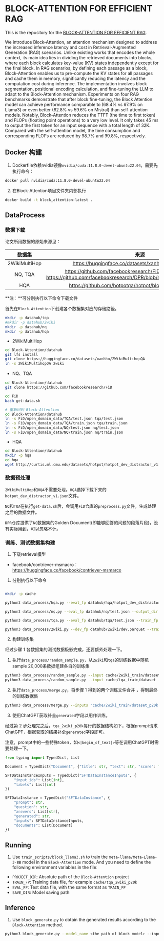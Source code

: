 # BLOCK-ATTENTION FOR EFFICIENT RAG

This is the repository for the [BLOCK-ATTENTION FOR EFFICIENT RAG](https://arxiv.org/abs/2409.15355).

We introduce Block-Attention, an attention mechanism designed to address the increased inference latency and cost in
Retrieval-Augmented Generation (RAG) scenarios. Unlike existing works that encodes the whole context, its main idea lies
in dividing the retrieved documents into blocks, where each block calculates key-value (KV) states independently except
for the final block. In RAG scenarios, by defining each passage as a block, Block-Attention enables us to pre-compute
the KV states for all passages and cache them in memory, significantly reducing the latency and the computation cost
during inference. The implementation involves block segmentation, positional encoding calculation, and fine-tuning the
LLM to adapt to the Block-Attention mechanism. Experiments on four RAG benchmarks demonstrate that after block
fine-tuning, the Block Attention model can achieve performance comparable to (68.4\% vs 67.9\% on Llama3) or even
better (62.8\% vs 59.6\% on Mistral) than self-attention models. Notably, Block-Attention reduces the TTFT (the time to
first token) and FLOPs (floating point operations) to a very low level. It only takes 45 ms to output the first token
for an input sequence with a total length of 32K. Compared with the self-attention model, the time consumption and
corresponding FLOPs are reduced by 98.7\% and 99.8\%, respectively.

## Docker 构建

1. Dockerfile依赖nvidia镜像`nvidia/cuda:11.8.0-devel-ubuntu22.04`，需要先执行命令：

```bash
docker pull nvidia/cuda:11.8.0-devel-ubuntu22.04
```

2. 在Block-Attention项目文件夹内部执行

```bash
docker build -t block_attention:latest . 
```

## DataProcess

### 数据下载

论文所用数据的原始来源见：

|      数据集      |                                                                     来源                                                                     |
|:-------------:|:------------------------------------------------------------------------------------------------------------------------------------------:|
| 2WikiMultiHop |                                           https://huggingface.co/datasets/xanhho/2WikiMultihopQA                                           |
|    NQ, TQA    | https://github.com/facebookresearch/FiD/blob/main/get-data.sh; https://github.com/facebookresearch/DPR/blob/main/dpr/data/download_data.py |
|      HQA      |                                         https://github.com/hotpotqa/hotpot/blob/master/download.sh                                         |

**注：**可分别执行以下命令下载文件

首先在`Block-Attention`下创建各个数据集对应的存储路径。

```bash
mkdir -p datahub/tqa
#mkdir -p datahub/2wiki
mkdir -p datahub/nq
mkdir -p datahub/hqa
```

- 2WikiMultiHop

```bash
cd Block-Attention/datahub
git lfs install 
git clone https://huggingface.co/datasets/xanhho/2WikiMultihopQA
ln -s 2WikiMultihopQA 2wiki
```

- NQ、TQA

```bash 
cd Block-Attention/datahub 
git clone https://github.com/facebookresearch/FiD

cd FiD
bash get-data.sh 

# 重新回到 Block-Attention
cd Block-Attention/datahub
ln -s FiD/open_domain_data/TQA/test.json tqa/test.json
ln -s FiD/open_domain_data/TQA/train.json tqa/train.json
ln -s FiD/open_domain_data/NQ/test.json nq/test.json
ln -s FiD/open_domain_data/NQ/train.json nq/train.json
```

- HQA

```bash
cd Block-Attention/datahub
mkdir -p hqa
cd hqa 
wget http://curtis.ml.cmu.edu/datasets/hotpot/hotpot_dev_distractor_v1.json
```

### 数据预处理

`2WikiMultiHop`和`HQA`不需要处理，`HQA`选择下载下来的`hotpot_dev_distractor_v1.json`文件。

`NQ`和`TQA`在执行`get-data.sh`后，会调用`FiD`仓库的`preprocess.py`文件，生成处理之后的数据文件。

`DPR`仓库提供了`NQ`数据集的Golden Document(即能够回答的问题的段落片段)，没有实际用到，可以忽略不计。

### 训练、测试数据集构建

1. 下载retrieval模型

- facebook/contriever-msmacro：https://huggingface.co/facebook/contriever-msmarco

1. 分别执行以下命令

```bash 

mkdir -p cache

python3 data_process/hqa.py --eval_fp datahub/hqa/hotpot_dev_distractor_v1.json --output_dir cache

python3 data_process/nq.py --eval_fp datahub/nq/test.json --output_dir cache

python3 data_process/tqa.py --eval_fp datahub/tqa/test.json --train_fp datahub/tqa/train.json --output_dir cache

python3 data_process/2wiki.py --dev_fp datahub/2wiki/dev.parquet --train_fp datahub/2wiki/train.parquet --output_dir cache
```

2. 构建训练集

经过步骤 1 各数据集的测试数据极影完成，还要额外处理一下。

1. 执行`data_process/random_sample.py`，从`2wiki`和`tqa`的训练数据中随机sample 20,000条数据组建各自的训练集

```bash
python3 data_process/random_sample.py --input cache/2wiki_train/dataset --output cache/2wiki_train/dataset_p20k --num_samples 20000
python3 data_process/random_sample.py --input cache/tqa_train/dataset --output cache/tqa_train/dataset_p20k --num_samples 20000
```

2. 执行`data_process/merge.py`，将步骤 1 得到的两个训练文件合并 ，得到最终的训练数据集


```bash 
python3 data_process/merge.py --inputs "cache/2wiki_train/dataset_p20k cache/tqa_train/dataset_p20k" --output cache/tqa_2wiki_p20k
```

3. 使用ChatGPT获取补全`generated`字段以用作训练。

经过第 2 步处理完之后，`tqa_2wiki_p20k`每行的数据结构如下，根据prompt请求ChatGPT，根据获取的结果补全`generated`字段即可。

注意，prompt中的一些特殊token，如`<|begin_of_text|>`等在调用ChatGPT时需要处理一下。

```python
from typing import TypedDict, List

Document = TypedDict("Document", {"title": str, "text": str, "score": float})

SFTDataInstanceInputs = TypedDict("SFTDataInstanceInputs", {
    "input_ids": List[int],
    "labels": List[int]
})

SFTDataInstance = TypedDict("SFTDataInstance", {
    "prompt": str,
    "question": str,
    "answers": List[str],
    "generated": str,
    "inputs": SFTDataInstanceInputs,
    "documents": List[Document]
})
```

## Running

1. Use `train_scripts/block_llama3.sh` to train the `meta-llama/Meta-Llama-3-8B` model in the `Block-Attention` mode. And you need to define the following environment variables in the file:

- `PROJECT_DIR`: Absolute path of the `Block-Attention` project
- `TRAIN_FP`: Training data file, for example `cache/tqa_2wiki_p20k`
- `EVAL_FP`: Test data file, with the same format as `TRAIN_FP`
- `SAVE_DIR`: Model saving path

## Inference

1. Use `block_generate.py` to obtain the generated results according to the `Block-Attention` method.

```bash
python3 block_generate.py --model_name <the path of block model> --input_file <a jsonline file and each line of JSON has "prompt" field, such as "cache/hqa_eval/dataset">
```


